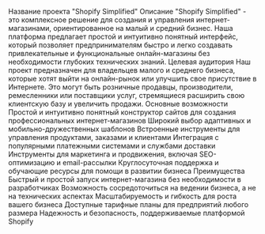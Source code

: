 Название проекта
"Shopify Simplified"
Описание
"Shopify Simplified" - это комплексное решение для создания и управления интернет-магазинами, ориентированное на малый и средний бизнес. Наша платформа предлагает простой и интуитивно понятный интерфейс, который позволяет предпринимателям быстро и легко создавать привлекательные и функциональные онлайн-магазины без необходимости глубоких технических знаний.
Целевая аудитория
Наш проект предназначен для владельцев малого и среднего бизнеса, которые хотят выйти на онлайн-рынок или улучшить свое присутствие в Интернете. Это могут быть розничные продавцы, производители, ремесленники или поставщики услуг, стремящиеся расширить свою клиентскую базу и увеличить продажи.
Основные возможности
Простой и интуитивно понятный конструктор сайтов для создания профессиональных интернет-магазинов
Широкий выбор адаптивных и мобильно-дружественных шаблонов
Встроенные инструменты для управления продуктами, заказами и клиентами
Интеграция с популярными платежными системами и службами доставки
Инструменты для маркетинга и продвижения, включая SEO-оптимизацию и email-рассылки
Круглосуточная поддержка и обучающие ресурсы для помощи в развитии бизнеса
Преимущества
Быстрый и простой запуск интернет-магазина без необходимости в разработчиках
Возможность сосредоточиться на ведении бизнеса, а не на технических аспектах
Масштабируемость и гибкость для роста вашего бизнеса
Доступные тарифные планы для предприятий любого размера
Надежность и безопасность, поддерживаемые платформой Shopify

